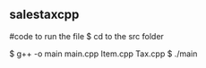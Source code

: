## salestaxcpp

#code to run the file
$ cd to the src folder

$ g++ -o main main.cpp Item.cpp Tax.cpp
$ ./main

